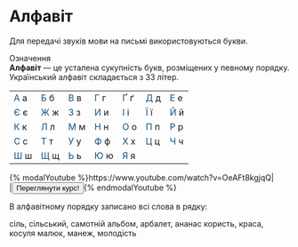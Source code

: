 # Алфавіт

Для передачi звукiв мови на письмi використовуються букви.

<div class="eoz-wrap">
<span class="eoz">Означення</span>
<div class="eoz-text">
<b>Алфавiт</b> — це усталена сукупнiсть букв, розмiщених у певному порядку. Український алфавiт складається з 33 лiтер.
</div>
</div>

<div class="centered-table-wrapper">
<table class="centered-table">
<tr>
<td><font color="#0F5181">А</font> а</td>
<td><font color="#0F5181">Б</font> б</td>
<td><font color="#0F5181">В</font> в</td>
<td><font color="#0F5181">Г</font> г</td>
<td><font color="#0F5181">Ґ</font> ґ</td>
<td><font color="#0F5181">Д</font> д</td>
<td><font color="#0F5181">Е</font> е</td>
</tr>
<tr>
<td><font color="#0F5181">Є</font> є</td>
<td><font color="#0F5181">Ж</font> ж</td>
<td><font color="#0F5181">З</font> з</td>
<td><font color="#0F5181">И</font> и</td>
<td><font color="#0F5181">I</font> і</td>
<td><font color="#0F5181">Ї</font> ї</td>
<td><font color="#0F5181">Й</font> й</td>
</tr>
<tr>
<td><font color="#0F5181">К</font> к</td>
<td><font color="#0F5181">Л</font> л</td>
<td><font color="#0F5181">М</font> м</td>
<td><font color="#0F5181">Н</font> н</td>
<td><font color="#0F5181">О</font> о</td>
<td><font color="#0F5181">П</font> п</td>
<td><font color="#0F5181">Р</font> р</td>
</tr>
<tr>
<td><font color="#0F5181">С</font> с</td>
<td><font color="#0F5181">Т</font> т</td>
<td><font color="#0F5181">У</font> у</td>
<td><font color="#0F5181">Ф</font> ф</td>
<td><font color="#0F5181">Х</font> х</td>
<td><font color="#0F5181">Ц</font> ц</td>
<td><font color="#0F5181">Ч</font> ч</td>
</tr>
<tr>
<td><font color="#0F5181">Ш</font> ш</td>
<td><font color="#0F5181">Щ</font> щ</td>
<td><font color="#0F5181">Ь</font> ь</td>
<td><font color="#0F5181">Ю</font> ю</td>
<td><font color="#0F5181">Я</font> я</td>
<td></td>
<td></td>
</tr>
</table>
</div>


<div>
{% modalYoutube %}https://www.youtube.com/watch?v=OeAFt8kgjqQ|
<div class="popup" style="background-image: url('https://cdn.rawgit.com/chudaol/ed-era-book-biology/master/1/bio1.jpg');">
  <div id="youtube-logo">
  </div>
</div>
|<a href="https://study.ed-era.com/courses/EdEra/U101/u101/about"><button class="but">Переглянути курс!</button></a>{% endmodalYoutube %}
</div>



<quiz correctLabel="correct" incorrectLabel="incorrect" checkLabel="check">
    <question text="">
        <p>В алфавітному порядку записано всі слова в рядку:</p>
        <answer>сіль, сільський, самотній</answer>
        <answer>альбом, арбалет, ананас</answer>
        <answer>користь, краса, косуля</answer>
        <answer correct>малюк, манеж, молодість</answer>
    </question>
</quiz>
